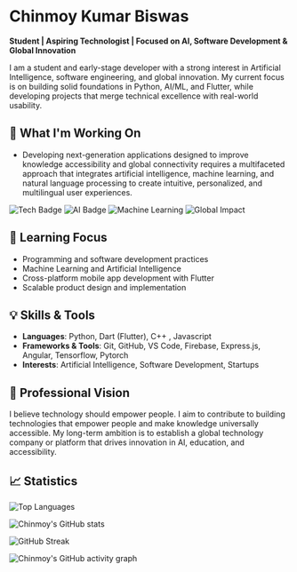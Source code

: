 # Chinmoy Kumar Biswas

**Student | Aspiring Technologist | Focused on AI, Software Development & Global Innovation**  

I am a student and early-stage developer with a strong interest in Artificial Intelligence, software engineering, and global innovation. My current focus is on building solid foundations in Python, AI/ML, and Flutter, while developing projects that merge technical excellence with real-world usability.  




## 🚀 What I'm Working On
- Developing next-generation applications designed to improve knowledge accessibility and global connectivity requires a multifaceted approach that integrates artificial intelligence, machine learning, and natural language processing to create intuitive, personalized, and multilingual user experiences.

![Tech Badge](https://img.shields.io/badge/Technology-%E2%9C%A8-00ff00?style=for-the-badge&logo=github&logoColor=white) ![AI Badge](https://img.shields.io/badge/Artificial%20Intelligence-%F0%9F%A4%96-00ff00?style=for-the-badge) ![Machine Learning](https://img.shields.io/badge/Machine%20Learning-1e1e1e?style=for-the-badge&logo=tensorflow&logoColor=00ff88) ![Global Impact](https://img.shields.io/badge/Global%20Innovation-1e1e1e?style=for-the-badge&logo=earth&logoColor=00ff88)











## 🧠 Learning Focus
- Programming and software development practices  
- Machine Learning and Artificial Intelligence  
- Cross-platform mobile app development with Flutter  
- Scalable product design and implementation  



## 💡 Skills & Tools
- **Languages**: Python, Dart (Flutter), C++ , Javascript  
- **Frameworks & Tools**: Git, GitHub, VS Code, Firebase, Express.js, Angular, Tensorflow, Pytorch  
- **Interests**: Artificial Intelligence, Software Development, Startups  



## 🔭 Professional Vision
I believe technology should empower people. I aim to contribute to building technologies that empower people and make knowledge universally accessible. My long-term ambition is to establish a global technology company or platform that drives innovation in AI, education, and accessibility.  

## 📈 Statistics
![Top Languages](https://github-readme-stats.vercel.app/api/top-langs/?username=Chinmoy-sh&layout=compact&cache_seconds=1800)


![Chinmoy's GitHub stats](https://github-readme-stats.vercel.app/api?username=Chinmoy-sh&show_icons=true&theme=default&cache_seconds=1800)


![GitHub Streak](https://streak-stats.demolab.com?user=Chinmoy-sh&theme=default&hide_border=false&cache_seconds=1800)


![Chinmoy's GitHub activity graph](https://github-readme-activity-graph.vercel.app/graph?username=Chinmoy-sh&theme=github-compact&cache_seconds=1800)



